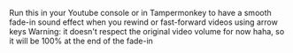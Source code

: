 Run this in your Youtube console or in Tampermonkey to have a smooth fade-in sound effect when you rewind or fast-forward videos using arrow keys
Warning: it doesn't respect the original video volume for now haha, so it will be 100% at the end of the fade-in